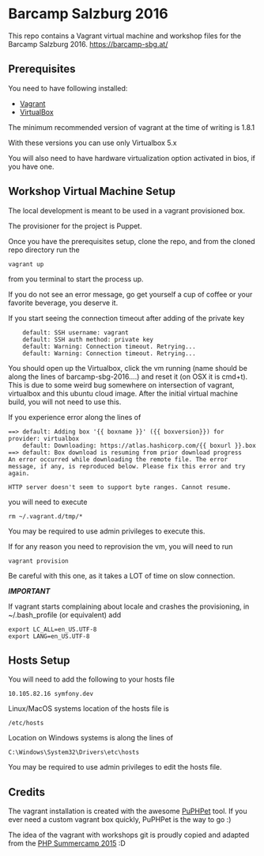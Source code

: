Barcamp Salzburg 2016
=====================

This repo contains a Vagrant virtual machine and workshop files for the Barcamp
Salzburg 2016. https://barcamp-sbg.at/

## Prerequisites

You need to have following installed:
- [Vagrant]
- [VirtualBox]

The minimum recommended version of vagrant at the time of writing is 1.8.1

With these versions you can use only Virtualbox 5.x

You will also need to have hardware virtualization option activated in bios, if
you have one.

## Workshop Virtual Machine Setup

The local development is meant to be used in a vagrant provisioned box.

The provisioner for the project is Puppet.

Once you have the prerequisites setup, clone the repo, and from the cloned repo
directory run the
```
vagrant up
```

from you terminal to start the process up.

If you do not see an error message, go get yourself a cup of coffee or your
favorite beverage, you deserve it.

If you start seeing the connection timeout after adding of the private key
```
    default: SSH username: vagrant
    default: SSH auth method: private key
    default: Warning: Connection timeout. Retrying...
    default: Warning: Connection timeout. Retrying...
```
You should open up the Virtualbox, click the vm running (name should be along
the lines of barcamp-sbg-2016....) and reset it (on OSX it is cmd+t). This is
due to some weird bug somewhere on intersection of vagrant, virtualbox and this
ubuntu cloud image. After the initial virtual machine build, you will not need
to use this.

If you experience error along the lines of
```
==> default: Adding box '{{ boxname }}' ({{ boxversion}}) for provider: virtualbox
    default: Downloading: https://atlas.hashicorp.com/{{ boxurl }}.box
==> default: Box download is resuming from prior download progress
An error occurred while downloading the remote file. The error
message, if any, is reproduced below. Please fix this error and try
again.

HTTP server doesn't seem to support byte ranges. Cannot resume.
```

you will need to execute
```
rm ~/.vagrant.d/tmp/*
```

You may be required to use admin privileges to execute this.

If for any reason you need to reprovision the vm, you will need to run

```
vagrant provision
```

Be careful with this one, as it takes a LOT of time on slow connection.

***IMPORTANT***

If vagrant starts complaining about locale and crashes the provisioning, in
~/.bash_profile (or equivalent) add

```
export LC_ALL=en_US.UTF-8
export LANG=en_US.UTF-8
```

## Hosts Setup

You will need to add the following to your hosts file

```
10.105.82.16 symfony.dev
```

Linux/MacOS systems location of the hosts file is
```
/etc/hosts
```

Location on Windows systems is along the lines of
```
C:\Windows\System32\Drivers\etc\hosts
```

You may be required to use admin privileges to edit the hosts file.

## Credits

The vagrant installation is created with the awesome [PuPHPet] tool. If you ever
need a custom vagrant box quickly, PuPHPet is the way to go :)

The idea of the vagrant with workshops git is proudly copied and adapted from
the [PHP Summercamp 2015] :D

[Vagrant]: http://www.vagrantup.com/downloads.html
[VirtualBox]: https://www.virtualbox.org/wiki/Downloads
[PuPHPet]: https://puphpet.com/
[PHP Summercamp 2015]: https://github.com/netgen/summercamp-2015
